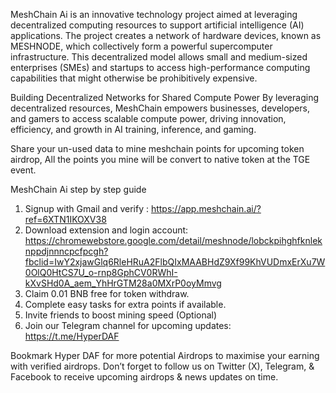 MeshChain Ai is an innovative technology project aimed at leveraging decentralized computing resources to support artificial intelligence (AI) applications. The project creates a network of hardware devices, known as MESHNODE, which collectively form a powerful supercomputer infrastructure. This decentralized model allows small and medium-sized enterprises (SMEs) and startups to access high-performance computing capabilities that might otherwise be prohibitively expensive.

Building Decentralized Networks for Shared Compute Power By leveraging decentralized resources, MeshChain empowers businesses, developers, and gamers to access scalable compute power, driving innovation, efficiency, and growth in AI training, inference, and gaming.

Share your un-used data to mine meshchain points for upcoming token airdrop, All the points you mine will be convert to native token at the TGE event.

MeshChain Ai step by step guide
1. Signup with Gmail and verify : https://app.meshchain.ai/?ref=6XTN1IKOXV38
2. Download extension and login account: https://chromewebstore.google.com/detail/meshnode/lobckpihghfknleknppdjnnncpcfpcgh?fbclid=IwY2xjawGlq6RleHRuA2FlbQIxMAABHdZ9Xf99KhVUDmxErXu7W0OlQ0HtCS7U_o-rnp8GphCV0RWhI-kXvSHd0A_aem_YhHrGTM28a0MXrP0oyMmvg
3. Claim 0.01 BNB free for token withdraw.
4. Complete easy tasks for extra points if available.
5. Invite friends to boost mining speed (Optional)
6. Join our Telegram channel for upcoming updates: https://t.me/HyperDAF

Bookmark Hyper DAF for more potential Airdrops to maximise your earning with verified airdrops.
Don’t forget to follow us on Twitter (X), Telegram, & Facebook to receive upcoming airdrops & news updates on time.
